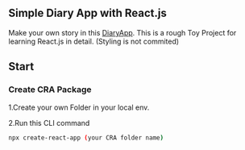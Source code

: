 ## Simple Diary App with React.js

Make your own story in this [DiaryApp](https://dobyming.github.io/diary-app/).
This is a rough Toy Project for learning React.js in detail. (Styling is not commited)

## Start

### Create CRA Package

1.Create your own Folder in your local env.

2.Run this CLI command

```bash
npx create-react-app (your CRA folder name)
```
